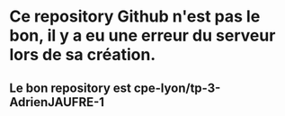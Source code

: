 # Ce repository Github n'est pas le bon, il y a eu une erreur du serveur lors de sa création.
## Le bon repository est  cpe-lyon/tp-3-AdrienJAUFRE-1
